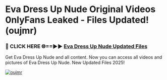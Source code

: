 # Eva Dress Up Nude Original Videos 0nlyFans Leaked - Files Updated! (oujmr)

<h3>🔴 CLICK HERE 🌐==►► <a href="https://tinyurl.com/4mcuefdz" rel="nofollow">Eva Dress Up Nude Updated Files</a></h3>

Get Eva Dress Up Nude and all content. Now you can access all videos and pictures of Eva Dress Up Nude. New Updated Files 2025!

[![oujmr](https://i.imgur.com/StAQSOY.gif)](https://tinyurl.com/4mcuefdz)

